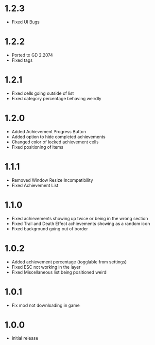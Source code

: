 # 1.2.3
- Fixed UI Bugs

# 1.2.2
- Ported to GD 2.2074
- Fixed tags

# 1.2.1
- Fixed cells going outside of list
- Fixed category percentage behaving weirdly

# 1.2.0
- Added Achievement Progress Button
- Added option to hide completed achievements
- Changed color of locked achievement cells
- Fixed positioning of items

# 1.1.1
- Removed Window Resize Incompatibility
- Fixed Achievement List

# 1.1.0
- Fixed achievements showing up twice or being in the wrong section
- Fixed Trail and Death Effect achievements showing as a random icon
- Fixed background going out of border

# 1.0.2
- Added achievement percentage (togglable from settings)
- Fixed ESC not working in the layer
- Fixed Miscellaneous list being positioned weird

# 1.0.1
- Fix mod not downloading in game

# 1.0.0
- initial release